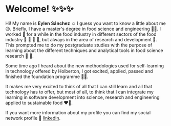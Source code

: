 # Welcome! :sparkles::sparkles::sparkles:

Hi! My name is **Eylen Sánchez** ☺️ 
I guess you want to know a little about me 😉. Briefly, I have a master's degree in food science and engineering 👩‍🔬. I worked 💼 for a while in the food industry in different sectors of the food industry 🍗 🥖 🍯 🍫, but always in the area of research and development 🥰. This prompted me to do my postgraduate studies with the purpose of learning about the different techniques and analytical tools in food science research 🔭 📑. 

Some time ago I heard about the new methodologies used for self-learning in technology offered by Holberton, I got excited, applied, passed and finished the foundation programme 👩‍💻. 

It makes me very excited to think of all that I can still learn and all that technology has to offer, but most of all, to think that I can integrate my learning in software development into science, research and engineering applied to sustainable food ❤️‍🔥. 

If you want more information about my profile you can find my social network profile 🔎 [linkedin](/www.linkedin.com/in/eylen-sanchez).
